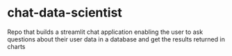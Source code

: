# chat-data-scientist
Repo that builds a streamlit chat application enabling the user to ask questions about their user data in a database and get the results returned in charts
